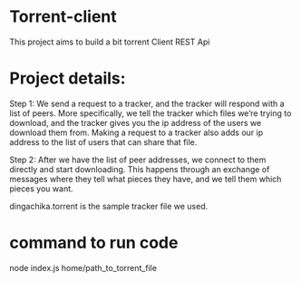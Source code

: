 # Torrent-client
This project aims to build a bit torrent Client REST Api

# Project details:
Step 1: We send a request to a tracker, and the tracker will respond with a list of peers. More specifically, we tell the tracker which files we’re trying to download, and the tracker gives you the ip address of the users we download them from. Making a request to a tracker also adds our ip address to the list of users that can share that file.

Step 2: After we have the list of peer addresses, we connect to them directly and start downloading. This happens through an exchange of messages where they tell what pieces they have, and we tell them which pieces you want.


dingachika.torrent is the sample tracker file we used.

<!-- 
# src/tracker.js 
Need to increment index from 0 to the "index" whereever it works  and check the functionality in the 
Line : "const url = torrent["announce-list"][index].toString('utf8');" -->

# command to run code
 node index.js home/path_to_torrent_file
